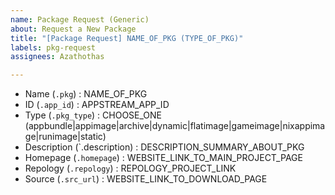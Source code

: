```yaml
---
name: Package Request (Generic)
about: Request a New Package
title: "[Package Request] NAME_OF_PKG (TYPE_OF_PKG)"
labels: pkg-request
assignees: Azathothas

---
```


- Name (`.pkg`) : NAME_OF_PKG
- ID (`.app_id`) : APPSTREAM_APP_ID
- Type (`.pkg_type`) : CHOOSE_ONE (appbundle|appimage|archive|dynamic|flatimage|gameimage|nixappimage|runimage|static)
- Description (`.description) : DESCRIPTION_SUMMARY_ABOUT_PKG
- Homepage (`.homepage`) : WEBSITE_LINK_TO_MAIN_PROJECT_PAGE
- Repology (`.repology`) : REPOLOGY_PROJECT_LINK
- Source (`.src_url`) : WEBSITE_LINK_TO_DOWNLOAD_PAGE
